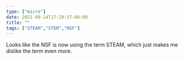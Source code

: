 ```yaml
---
type: ["micro"]
date: 2021-09-14T17:29:57-04:00
title: ""
tags: ["STEAM","STEM","NSF"]
---
```

Looks like the NSF is now using the term STEAM, which just makes me dislike the term even more.
